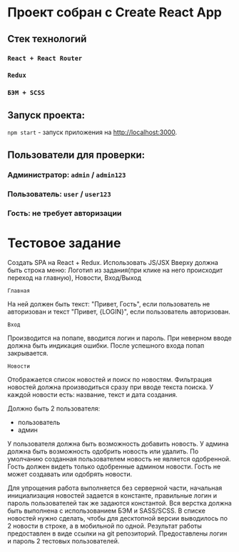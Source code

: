 # Проект собран с Create React App

## Cтек технологий

### `React + React Router`

### `Redux`

### `БЭМ + SCSS`

## Запуск проекта:

`npm start` - запуск приложения на [http://localhost:3000](http://localhost:3000).

## Пользователи для проверки:

### Администратор: `admin` / `admin123`

### Пользователь: `user` / `user123`

### Гость: не требует авторизации

# Тестовое задание

Создать SPA на React + Redux. Использовать JS/JSX
Вверху должна быть строка меню: Логотип из задания(при клике на него происходит переход на главную), Новости, Вход/Выход

`Главная`

На ней должен быть текст: "Привет, Гость", если пользователь не авторизован и текст "Привет, {LOGIN}", если пользователь авторизован.

`Вход`

Производится на попапе, вводится логин и пароль. При неверном вводе должна быть индикация ошибки. После успешного входа попап закрывается.

`Новости`

Отображается список новостей и поиск по новостям. Фильтрация новостей должна производиться сразу при вводе текста поиска. У каждой новости есть: название, текст и дата создания.

Должно быть 2 пользователя:

- пользователь
- админ

У пользователя должна быть возможность добавить новость. У админа должна быть возможность одобрить новость или удалить. По умолчанию созданная пользователем новость не является одобренной.
Гость должен видеть только одобренные админом новости. Гость не может создавать или одобрять новости.

Для упрощения работа выполняется без серверной части, начальная инициализация новостей задается в константе, правильные логин и пароль пользователей так же задаются константой.
Вся верстка должна быть выполнена с использованием БЭМ и SASS/SCSS. В списке новостей нужно сделать, чтобы для десктопной версии выводилось по 2 новости в строке, а в мобильной по одной.
Результат работы предоставлен в виде ссылки на git репозиторий. Предоставлены логин и пароль 2 тестовых пользователей.
